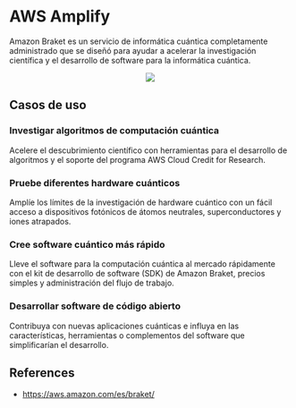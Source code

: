 # AWS Amplify

Amazon Braket es un servicio de informática cuántica completamente administrado que se diseñó para ayudar a acelerar la investigación científica y el desarrollo de software para la informática cuántica.

<p align="center">
  <img src="https://github.com/dimasx010/knowledge/assets/105082657/0062683b-12cd-4071-8d18-131ff90e652b">
</p>

## Casos de uso

### Investigar algoritmos de computación cuántica
Acelere el descubrimiento científico con herramientas para el desarrollo de algoritmos y el soporte del programa AWS Cloud Credit for Research.

### Pruebe diferentes hardware cuánticos
Amplíe los límites de la investigación de hardware cuántico con un fácil acceso a dispositivos fotónicos de átomos neutrales, superconductores y iones atrapados.

### Cree software cuántico más rápido
Lleve el software para la computación cuántica al mercado rápidamente con el kit de desarrollo de software (SDK) de Amazon Braket, precios simples y administración del flujo de trabajo.

### Desarrollar software de código abierto
Contribuya con nuevas aplicaciones cuánticas e influya en las características, herramientas o complementos del software que simplificarían el desarrollo.

## References
- https://aws.amazon.com/es/braket/
